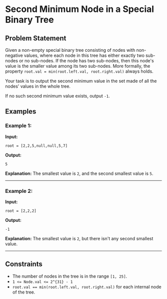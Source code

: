 # Second Minimum Node in a Special Binary Tree

## Problem Statement

Given a non-empty special binary tree consisting of nodes with non-negative values, where each node in this tree has either exactly two sub-nodes or no sub-nodes. If the node has two sub-nodes, then this node's value is the smaller value among its two sub-nodes. More formally, the property `root.val = min(root.left.val, root.right.val)` always holds.

Your task is to output the second minimum value in the set made of all the nodes' values in the whole tree.

If no such second minimum value exists, output `-1`.

## Examples

### Example 1:

**Input:**
```
root = [2,2,5,null,null,5,7]
```

**Output:**
```
5
```

**Explanation:**
The smallest value is `2`, and the second smallest value is `5`.

---

### Example 2:

**Input:**
```
root = [2,2,2]
```

**Output:**
```
-1
```

**Explanation:**
The smallest value is `2`, but there isn't any second smallest value.

---

## Constraints

- The number of nodes in the tree is in the range `[1, 25]`.
- `1 <= Node.val <= 2^{31} - 1`
- `root.val == min(root.left.val, root.right.val)` for each internal node of the tree.